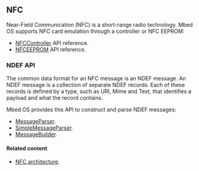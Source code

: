 ## NFC

Near-Field Communication (NFC) is a short-range radio technology. Mbed OS supports NFC card emulation through a controller or NFC EEPROM:
 
 - [NFCController](nfccontroller.html) API reference.
 - [NFCEEPROM](nfc-eeprom.html) API reference.

### NDEF API

The common data format for an NFC message is an NDEF message. An NDEF message is a collection of separate NDEF records. Each of these records is defined by a type, such as URI, Mime and Text, that identifies a payload and what the record contains.

Mbed OS provides this API to construct and parse NDEF messages:

- [MessageParser](messageparser.html).
- [SimpleMessageParser](simplemessageparser.html).
- [MessageBuilder](messagebuilder.html).

#### Related content

- [NFC architecture](/docs/development/reference/nfc-technology.html).
